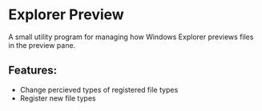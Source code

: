 # Explorer Preview

A small utility program for managing how Windows Explorer previews files in the preview pane.

## Features:
-   Change percieved types of registered file types
-   Register new file types